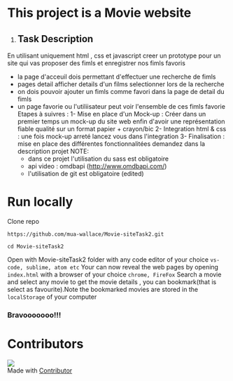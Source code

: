 # This project is a Movie website 
1. ## Task Description

En utilisant uniquement html , css et javascript
 creer un prototype pour un site qui vas proposer des fimls et enregistrer nos fimls favoris
 - la page d'acceuil dois permettant d'effectuer une recherche de fimls
 - pages detail afficher details d'un films selectionner lors de la recherche
 - on dois pouvoir ajouter un fimls comme favori dans la page de detail du fimls
 - un page favorie ou l'utiliisateur peut voir l'ensemble de ces fimls favorie
Etapes à suivres :
1- Mise en place d'un Mock-up : Créer dans un premier temps un mock-up du site web enfin d'avoir une représentation fiable qualité sur un format papier + crayon/bic
2- Integration html & css : une fois mock-up arreté lancez vous dans l'integration
3- Finalisation : mise en place des différentes fonctionnalitées demandez dans la description projet
NOTE:
    - dans ce projet l'utilisation du sass est obligatoire
    - api video : omdbapi (http://www.omdbapi.com/)
    - l'utilisation de git est obligatoire (edited) 


# Run locally
Clone repo

```https://github.com/mua-wallace/Movie-siteTask2.git```

```cd Movie-siteTask2```

Open with Movie-siteTask2 folder with any code editor of your choice 
``` vs-code, sublime, atom etc ```
Your can now reveal the web pages by opening  ```index.html``` with a  browser of your choice ``` chrome, FireFox ```
Search a movie and select any movie to get the movie details , you can bookmark(that is select as favourite).Note the bookmarked movies are stored in the ```localStorage``` of your computer
### Bravooooooo!!!

# Contributors
![](https://avatars.githubusercontent.com/u/60385803?s=60&v=4)   
Made with [Contributor](https://github.com/mua-wallace)
